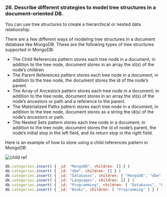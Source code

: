 ### 26. Describe different strategies to model tree structures in a document-oriented DB.

You can use tree structures to create a hierarchical or nested data relationship.

There are a few different ways of modeling tree structures in a document database like MongoDB. These are the following types of tree structures supported in MongoDB:

- The Child References pattern stores each tree node in a document; in addition to the tree node, document stores in an array the id(s) of the node’s children.
- The Parent References pattern stores each tree node in a document; in addition to the tree node, the document stores the id of the node’s parent.
- The Array of Ancestors pattern stores each tree node in a document; in addition to the tree node, document stores in an array the id(s) of the node’s ancestors or path and a reference to the parent.
- The Materialized Paths pattern stores each tree node in a document; in addition to the tree node, document stores as a string the id(s) of the node’s ancestors or path.
- The Nested Sets pattern stores each tree node in a document; in addition to the tree node, document stores the id of node’s parent, the node’s initial stop in the left field, and its return stop in the right field.

Here is an example of how to store using a child references pattern in MongoDB:

![child ref](https://docs.mongodb.com/manual/_images/data-model-tree.bakedsvg.svg)

```javascript
db.categories.insert( { _id: "MongoDB", children: [] } )
db.categories.insert( { _id: "dbm", children: [] } )
db.categories.insert( { _id: "Databases", children: [ "MongoDB", "dbm" ] } )
db.categories.insert( { _id: "Languages", children: [] } )
db.categories.insert( { _id: "Programming", children: [ "Databases", "Languages" ] } )
db.categories.insert( { _id: "Books", children: [ "Programming" ] } )
```

